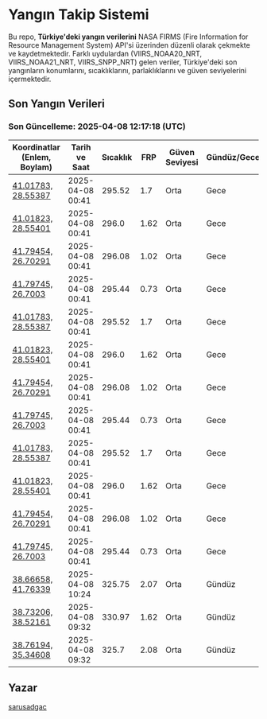 # Yangın Takip Sistemi

Bu repo, **Türkiye'deki yangın verilerini** NASA FIRMS (Fire Information for Resource Management System) API'si üzerinden düzenli olarak çekmekte ve kaydetmektedir. Farklı uydulardan (VIIRS_NOAA20_NRT, VIIRS_NOAA21_NRT, VIIRS_SNPP_NRT) gelen veriler, Türkiye'deki son yangınların konumlarını, sıcaklıklarını, parlaklıklarını ve güven seviyelerini içermektedir.

## Son Yangın Verileri
### Son Güncelleme: 2025-04-08 12:17:18 (UTC)

| Koordinatlar (Enlem, Boylam) | Tarih ve Saat | Sıcaklık | FRP | Güven Seviyesi | Gündüz/Gece |
|-----------------------------|----------------|----------|-----|----------------|-------------|
| [41.01783, 28.55387](https://www.google.com/maps?q=41.01783,28.55387) | 2025-04-08 00:41 | 295.52 | 1.7 | Orta | Gece |
| [41.01823, 28.55401](https://www.google.com/maps?q=41.01823,28.55401) | 2025-04-08 00:41 | 296.0 | 1.62 | Orta | Gece |
| [41.79454, 26.70291](https://www.google.com/maps?q=41.79454,26.70291) | 2025-04-08 00:41 | 296.08 | 1.02 | Orta | Gece |
| [41.79745, 26.7003](https://www.google.com/maps?q=41.79745,26.7003) | 2025-04-08 00:41 | 295.44 | 0.73 | Orta | Gece |
| [41.01783, 28.55387](https://www.google.com/maps?q=41.01783,28.55387) | 2025-04-08 00:41 | 295.52 | 1.7 | Orta | Gece |
| [41.01823, 28.55401](https://www.google.com/maps?q=41.01823,28.55401) | 2025-04-08 00:41 | 296.0 | 1.62 | Orta | Gece |
| [41.79454, 26.70291](https://www.google.com/maps?q=41.79454,26.70291) | 2025-04-08 00:41 | 296.08 | 1.02 | Orta | Gece |
| [41.79745, 26.7003](https://www.google.com/maps?q=41.79745,26.7003) | 2025-04-08 00:41 | 295.44 | 0.73 | Orta | Gece |
| [41.01783, 28.55387](https://www.google.com/maps?q=41.01783,28.55387) | 2025-04-08 00:41 | 295.52 | 1.7 | Orta | Gece |
| [41.01823, 28.55401](https://www.google.com/maps?q=41.01823,28.55401) | 2025-04-08 00:41 | 296.0 | 1.62 | Orta | Gece |
| [41.79454, 26.70291](https://www.google.com/maps?q=41.79454,26.70291) | 2025-04-08 00:41 | 296.08 | 1.02 | Orta | Gece |
| [41.79745, 26.7003](https://www.google.com/maps?q=41.79745,26.7003) | 2025-04-08 00:41 | 295.44 | 0.73 | Orta | Gece |
| [38.66658, 41.76339](https://www.google.com/maps?q=38.66658,41.76339) | 2025-04-08 10:24 | 325.75 | 2.07 | Orta | Gündüz |
| [38.73206, 38.52161](https://www.google.com/maps?q=38.73206,38.52161) | 2025-04-08 09:32 | 330.97 | 1.62 | Orta | Gündüz |
| [38.76194, 35.34608](https://www.google.com/maps?q=38.76194,35.34608) | 2025-04-08 09:32 | 325.7 | 2.08 | Orta | Gündüz |

## Yazar

[sarusadgac](https://x.com/sarusadgac)
